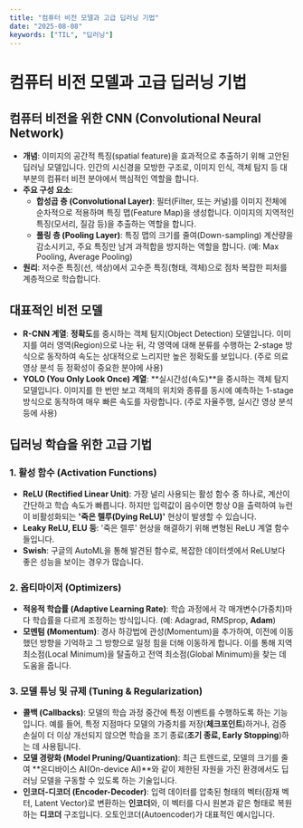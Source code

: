```yaml
---
title: "컴퓨터 비전 모델과 고급 딥러닝 기법"
date: "2025-08-08"
keywords: ["TIL", "딥러닝"]
---
```


# 컴퓨터 비전 모델과 고급 딥러닝 기법

## 컴퓨터 비전을 위한 CNN (Convolutional Neural Network)

- **개념**: 이미지의 공간적 특징(spatial feature)을 효과적으로 추출하기 위해 고안된 딥러닝 모델입니다. 인간의 시신경을 모방한 구조로, 이미지 인식, 객체 탐지 등 대부분의 컴퓨터 비전 분야에서 핵심적인 역할을 합니다.
- **주요 구성 요소**:
  - **합성곱 층 (Convolutional Layer)**: 필터(Filter, 또는 커널)를 이미지 전체에 순차적으로 적용하며 특징 맵(Feature Map)을 생성합니다. 이미지의 지역적인 특징(모서리, 질감 등)을 추출하는 역할을 합니다.
  - **풀링 층 (Pooling Layer)**: 특징 맵의 크기를 줄여(Down-sampling) 계산량을 감소시키고, 주요 특징만 남겨 과적합을 방지하는 역할을 합니다. (예: Max Pooling, Average Pooling)
- **원리**: 저수준 특징(선, 색상)에서 고수준 특징(형태, 객체)으로 점차 복잡한 피처를 계층적으로 학습합니다.

## 대표적인 비전 모델

- **R-CNN 계열**: **정확도**를 중시하는 객체 탐지(Object Detection) 모델입니다. 이미지를 여러 영역(Region)으로 나눈 뒤, 각 영역에 대해 분류를 수행하는 2-stage 방식으로 동작하여 속도는 상대적으로 느리지만 높은 정확도를 보입니다. (주로 의료 영상 분석 등 정확성이 중요한 분야에 사용)
- **YOLO (You Only Look Once) 계열**: **실시간성(속도)**을 중시하는 객체 탐지 모델입니다. 이미지를 한 번만 보고 객체의 위치와 종류를 동시에 예측하는 1-stage 방식으로 동작하여 매우 빠른 속도를 자랑합니다. (주로 자율주행, 실시간 영상 분석 등에 사용)

## 딥러닝 학습을 위한 고급 기법

### 1. 활성 함수 (Activation Functions)

- **ReLU (Rectified Linear Unit)**: 가장 널리 사용되는 활성 함수 중 하나로, 계산이 간단하고 학습 속도가 빠릅니다. 하지만 입력값이 음수이면 항상 0을 출력하여 뉴런이 비활성화되는 **'죽은 렐루(Dying ReLU)'** 현상이 발생할 수 있습니다.
- **Leaky ReLU, ELU 등**: '죽은 렐루' 현상을 해결하기 위해 변형된 ReLU 계열 함수들입니다.
- **Swish**: 구글의 AutoML을 통해 발견된 함수로, 복잡한 데이터셋에서 ReLU보다 좋은 성능을 보이는 경우가 많습니다.

### 2. 옵티마이저 (Optimizers)

- **적응적 학습률 (Adaptive Learning Rate)**: 학습 과정에서 각 매개변수(가중치)마다 학습률을 다르게 조정하는 방식입니다. (예: Adagrad, RMSprop, **Adam**)
- **모멘텀 (Momentum)**: 경사 하강법에 관성(Momentum)을 추가하여, 이전에 이동했던 방향을 기억하고 그 방향으로 일정 힘을 더해 이동하게 합니다. 이를 통해 지역 최소점(Local Minimum)을 탈출하고 전역 최소점(Global Minimum)을 찾는 데 도움을 줍니다.

### 3. 모델 튜닝 및 규제 (Tuning & Regularization)

- **콜백 (Callbacks)**: 모델의 학습 과정 중간에 특정 이벤트를 수행하도록 하는 기능입니다. 예를 들어, 특정 지점마다 모델의 가중치를 저장(**체크포인트**)하거나, 검증 손실이 더 이상 개선되지 않으면 학습을 조기 종료(**조기 종료, Early Stopping**)하는 데 사용됩니다.
- **모델 경량화 (Model Pruning/Quantization)**: 최근 트렌드로, 모델의 크기를 줄여 **온디바이스 AI(On-device AI)**와 같이 제한된 자원을 가진 환경에서도 딥러닝 모델을 구동할 수 있도록 하는 기술입니다.
- **인코더-디코더 (Encoder-Decoder)**: 입력 데이터를 압축된 형태의 벡터(잠재 벡터, Latent Vector)로 변환하는 **인코더**와, 이 벡터를 다시 원본과 같은 형태로 복원하는 **디코더** 구조입니다. 오토인코더(Autoencoder)가 대표적인 예시입니다.
